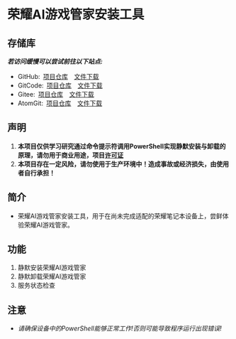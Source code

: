# 荣耀AI游戏管家安装工具
## 存储库
___若访问缓慢可以尝试前往以下站点:___
- GitHub:&ensp;[项目仓库](https://github.com/anjisuan608/HONOR-AI-GameManager-Install-Tool)&emsp;[文件下载](https://github.com/anjisuan608/HONOR-AI-GameManager-Install-Tool/releases)
- GitCode:&ensp;[项目仓库](https://gitcode.com/anjisuan608/HONOR-AI-GameManager-Install-Tool)&emsp;[文件下载](https://gitcode.com/anjisuan608/HONOR-AI-GameManager-Install-Tool/releases)
- Gitee:&ensp;[项目仓库](https://gitee.com/anjisuan608/HONOR-AI-GameManager-Install-Tool)&emsp;[文件下载](https://gitee.com/anjisuan608/HONOR-AI-GameManager-Install-Tool/releases)
- AtomGit:&ensp;[项目仓库](https://atomgit.com/anjisuan608/HONOR-AI-GameManager-Install-Tool)&emsp;[文件下载](https://atomgit.com/anjisuan608/HONOR-AI-GameManager-Install-Tool/tags?tab=release)

## 声明

1. **本项目仅供学习研究通过命令提示符调用PowerShell实现静默安装与卸载的原理，请勿用于商业用途，项目[许可证](./LICENSE)**
2. **本项目存在一定风险，请勿使用于生产环境中！造成事故或经济损失，由使用者自行承担！**

## 简介

- 荣耀AI游戏管家安装工具，用于在尚未完成适配的荣耀笔记本设备上，尝鲜体验荣耀AI游戏管家。

## 功能

1. 静默安装荣耀AI游戏管家
2. 静默卸载荣耀AI游戏管家
3. 服务状态检查

## 注意
- *请确保设备中的PowerShell能够正常工作!否则可能导致程序运行出现错误!*

